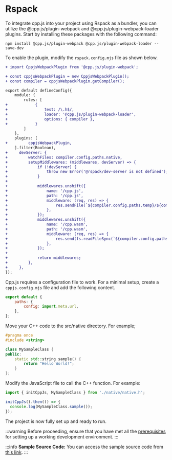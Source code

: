 # Rspack

To integrate cpp.js into your project using Rspack as a bundler, you can utilize the @cpp.js/plugin-webpack and @cpp.js/plugin-webpack-loader plugins. Start by installing these packages with the following command:

```shell npm2yarn
npm install @cpp.js/plugin-webpack @cpp.js/plugin-webpack-loader --save-dev
```

To enable the plugin, modify the `rspack.config.mjs` file as shown below.

```diff title="rspack.config.mjs"
+ import CppjsWebpackPlugin from '@cpp.js/plugin-webpack';

+ const cppjsWebpackPlugin = new CppjsWebpackPlugin();
+ const compiler = cppjsWebpackPlugin.getCompiler();

export default defineConfig({
	module: {
		rules: [
+            {
+                test: /\.h$/,
+                loader: '@cpp.js/plugin-webpack-loader',
+                options: { compiler },
+            }
		]
	},
	plugins: [
+         cppjsWebpackPlugin,
	].filter(Boolean),
+     devServer: {
+         watchFiles: compiler.config.paths.native,
+         setupMiddlewares: (middlewares, devServer) => {
+             if (!devServer) {
+                 throw new Error('@rspack/dev-server is not defined');
+             }
+ 
+             middlewares.unshift({
+                 name: '/cpp.js',
+                 path: '/cpp.js',
+                 middleware: (req, res) => {
+                     res.sendFile(`${compiler.config.paths.temp}/${compiler.config.general.name}.browser.js`);
+                 },
+             });
+             middlewares.unshift({
+                 name: '/cpp.wasm',
+                 path: '/cpp.wasm',
+                 middleware: (req, res) => {
+                     res.send(fs.readFileSync(`${compiler.config.paths.temp}/${compiler.config.general.name}.wasm`));
+                 },
+             });
+ 
+             return middlewares;
+         },
+     },
});
```

Cpp.js requires a configuration file to work. For a minimal setup, create a `cppjs.config.mjs` file and add the following content.

```js title="cppjs.config.mjs"
export default {
    paths: {
        config: import.meta.url,
    },
};
```

Move your C++ code to the src/native directory. For example;

```cpp title="src/native/MySampleClass.h"
#pragma once
#include <string>

class MySampleClass {
public:
    static std::string sample() {
        return "Hello World!";
    }
};
```

Modify the JavaScript file to call the C++ function. For example:
```js
import { initCppJs, MySampleClass } from './native/native.h';

initCppJs().then(() => {
  console.log(MySampleClass.sample());
});
```

The project is now fully set up and ready to run.

:::warning
Before proceeding, ensure that you have met all the [prerequisites](/docs/guide/getting-started/prerequisites) for setting up a working development environment.
:::

:::info
**Sample Source Code:** You can access the sample source code from [this link](https://github.com/bugra9/cpp.js/tree/main/packages/cppjs-sample-web-react-rspack).
:::
